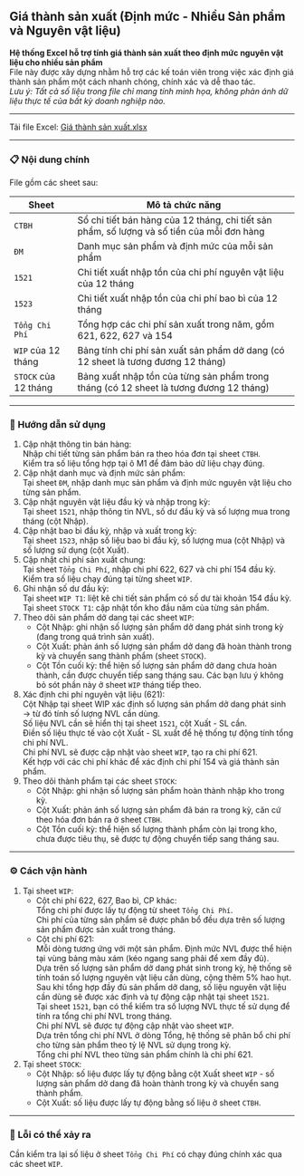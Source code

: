 ## Giá thành sản xuất (Định mức - Nhiều Sản phẩm và Nguyên vật liệu)
**Hệ thống Excel hỗ trợ tính giá thành sản xuất theo định mức nguyên vật liệu cho nhiều sản phẩm**  
File này được xây dựng nhằm hỗ trợ các kế toán viên trong việc xác định giá thành sản phẩm một cách nhanh chóng, chính xác và dễ thao tác.  
*Lưu ý: Tất cả số liệu trong file chỉ mang tính minh họa, không phản ánh dữ liệu thực tế của bất kỳ doanh nghiệp nào.*

---

Tải file Excel: [Giá thành sản xuất.xlsx](https://github.com/minhtu162/ExcelLab/raw/main/Uploads/Giá%20thành%20sản%20xuất%20(định%20mức%2C%20nhiều%20SP%20và%20NVL).xlsx)

---

### 📋 Nội dung chính

File gồm các sheet sau:

| Sheet                  | Mô tả chức năng                                                                               |
|------------------------|-----------------------------------------------------------------------------------------------|
| `CTBH`                 | Sổ chi tiết bán hàng của 12 tháng, chi tiết sản phẩm, số lượng và số tiền của mỗi đơn hàng    |
| `ĐM`                   | Danh mục sản phẩm và định mức của mỗi sản phẩm                                                |
| `1521`                 | Chi tiết xuất nhập tồn của chi phí nguyên vật liệu của 12 tháng                               |
| `1523`                 | Chi tiết xuất nhập tồn của chi phí bao bì của 12 tháng                                        |
| `Tổng Chi Phí`         | Tổng hợp các chi phí sản xuất trong năm, gồm 621, 622, 627 và 154                             |
| `WIP` của 12 tháng     | Bảng tính chi phí sản xuất sản phẩm dở dang (có 12 sheet là tương đương 12 tháng)             |
| `STOCK` của 12 tháng   | Bảng xuất nhập tồn của từng sản phẩm trong tháng (có 12 sheet là tương đương 12 tháng)        |

---

### 🧭 Hướng dẫn sử dụng
1. Cập nhật thông tin bán hàng:  
   Nhập chi tiết từng sản phẩm bán ra theo hóa đơn tại sheet `CTBH`.  
   Kiểm tra số liệu tổng hợp tại ô M1 để đảm bảo dữ liệu chạy đúng.  
2. Cập nhật danh mục và định mức sản phẩm:  
   Tại sheet `ĐM`, nhập danh mục sản phẩm và định mức nguyên vật liệu cho từng sản phẩm.  
3. Cập nhật nguyên vật liệu đầu kỳ và nhập trong kỳ:  
   Tại sheet `1521`, nhập thông tin NVL, số dư đầu kỳ và số lượng mua trong tháng (cột Nhập).  
4. Cập nhật bao bì đầu kỳ, nhập và xuất trong kỳ:  
   Tại sheet `1523`, nhập số liệu bao bì đầu kỳ, số lượng mua (cột Nhập) và số lượng sử dụng (cột Xuất).  
5. Cập nhật chi phí sản xuất chung:  
   Tại sheet `Tổng Chi Phí`, nhập chi phí 622, 627 và chi phí 154 đầu kỳ.  
   Kiểm tra số liệu chạy đúng tại từng sheet `WIP`.  
6. Ghi nhận số dư đầu kỳ:  
   Tại sheet `WIP T1`: liệt kê chi tiết sản phẩm có số dư tài khoản 154 đầu kỳ.  
   Tại sheet `STOCK T1`: cập nhật tồn kho đầu năm của từng sản phẩm.  
7. Theo dõi sản phẩm dở dang tại các sheet `WIP`:  
   + Cột Nhập: ghi nhận số lượng sản phẩm dở dang phát sinh trong kỳ (đang trong quá trình sản xuất).  
   + Cột Xuất: phản ánh số lượng sản phẩm dở dang đã hoàn thành trong kỳ và chuyển sang thành phẩm (sheet `STOCK`).  
   + Cột Tồn cuối kỳ: thể hiện số lượng sản phẩm dở dang chưa hoàn thành, cần được chuyển tiếp sang tháng sau. Các bạn lưu ý không bỏ sót phần này ở sheet `WIP` tháng tiếp theo.  
8. Xác định chi phí nguyên vật liệu (621):  
   Cột Nhập tại sheet WIP xác định số lượng sản phẩm dở dang phát sinh → từ đó tính số lượng NVL cần dùng.  
   Số liệu NVL cần sẽ hiển thị tại sheet `1521`, cột Xuất - SL cần.  
   Điền số liệu thực tế vào cột Xuất - SL xuất để hệ thống tự động tính tổng chi phí NVL.  
   Chi phí NVL sẽ được cập nhật vào sheet `WIP`, tạo ra chi phí 621.  
   Kết hợp với các chi phí khác để xác định chi phí 154 và giá thành sản phẩm.  
9. Theo dõi thành phẩm tại các sheet `STOCK`:  
   + Cột Nhập: ghi nhận số lượng sản phẩm hoàn thành nhập kho trong kỳ.  
   + Cột Xuất: phản ánh số lượng sản phẩm đã bán ra trong kỳ, căn cứ theo hóa đơn bán ra ở sheet `CTBH`.  
   + Cột Tồn cuối kỳ: thể hiện số lượng thành phẩm còn lại trong kho, chưa được tiêu thụ, sẽ được tự động chuyển tiếp sang tháng sau.  

---

### ⚙️ Cách vận hành
1. Tại sheet `WIP`:  
   + Cột chi phí 622, 627, Bao bì, CP khác:  
     Tổng chi phí được lấy tự động từ sheet `Tổng Chi Phí`.  
     Chi phí của từng sản phẩm sẽ được phân bổ đều dựa trên số lượng sản phẩm được sản xuất trong tháng.  
   + Cột chi phí 621:  
     Mỗi dòng tương ứng với một sản phẩm. Định mức NVL được thể hiện tại vùng bảng màu xám (kéo ngang sang phải để xem đầy đủ).  
     Dựa trên số lượng sản phẩm dở dang phát sinh trong kỳ, hệ thống sẽ tính toán số lượng nguyên vật liệu cần dùng, cộng thêm 5% hao hụt.  
     Sau khi tổng hợp đầy đủ sản phẩm dở dang, số liệu nguyên vật liệu cần dùng sẽ được xác định và tự động cập nhật tại sheet `1521`.  
     Tại sheet `1521`, bạn có thể kiểm tra số lượng NVL thực tế sử dụng để tính ra tổng chi phí NVL trong tháng.  
     Chi phí NVL sẽ được tự động cập nhật vào sheet `WIP`.  
     Dựa trên tổng chi phí NVL ở dòng Tổng, hệ thống sẽ phân bổ chi phí cho từng sản phẩm theo tỷ lệ NVL sử dụng trong kỳ.  
     Tổng chi phí NVL theo từng sản phẩm chính là chi phí 621.  
2. Tại sheet `STOCK`:  
   + Cột Nhập: số liệu được lấy tự động bằng cột Xuất sheet `WIP` - số lượng sản phẩm dở dang đã hoàn thành trong kỳ và chuyển sang thành phẩm.  
   + Cột Xuất: số liệu được lấy tự động bằng số liệu ở sheet `CTBH`.  

---

### 🐞 Lỗi có thể xảy ra
Cần kiểm tra lại số liệu ở sheet `Tổng Chi Phí` có chạy đúng chính xác qua các sheet `WIP`.

